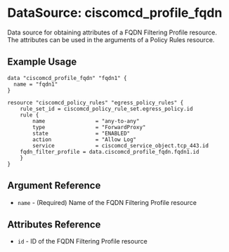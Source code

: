 # DataSource: ciscomcd_profile_fqdn
Data source for obtaining attributes of a FQDN Filtering Profile resource.  The attributes can be used in the arguments of a Policy Rules resource.

## Example Usage
```hcl
data "ciscomcd_profile_fqdn" "fqdn1" {
  name = "fqdn1"
}

resource "ciscomcd_policy_rules" "egress_policy_rules" {
	rule_set_id = ciscomcd_policy_rule_set.egress_policy.id
	rule {
		name                = "any-to-any"
		type                = "ForwardProxy"
		state               = "ENABLED"
		action              = "Allow Log"
		service             = ciscomcd_service_object.tcp_443.id
    fqdn_filter_profile = data.ciscomcd_profile_fqdn.fqdn1.id
	}
}
```

## Argument Reference
* `name` - (Required) Name of the FQDN Filtering Profile resource

## Attributes Reference
* `id` - ID of the FQDN Filtering Profile resource
